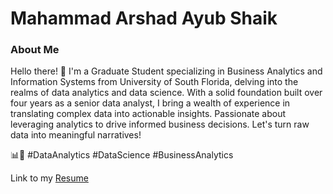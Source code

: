 # Mahammad Arshad Ayub Shaik

### About Me

Hello there! 👋 I'm a Graduate Student specializing in Business Analytics and Information Systems from University of South Florida, delving into the realms of data analytics and data science. 
With a solid foundation built over four years as a senior data analyst, I bring a wealth of experience in translating complex data into actionable insights. 
Passionate about leveraging analytics to drive informed business decisions. Let's turn raw data into meaningful narratives! 

📊💼 #DataAnalytics #DataScience #BusinessAnalytics

Link to my [Resume](https://github.com/mahammadarshad/My-Data-Analytics/blob/main/Arshad_Resume.pdf)
